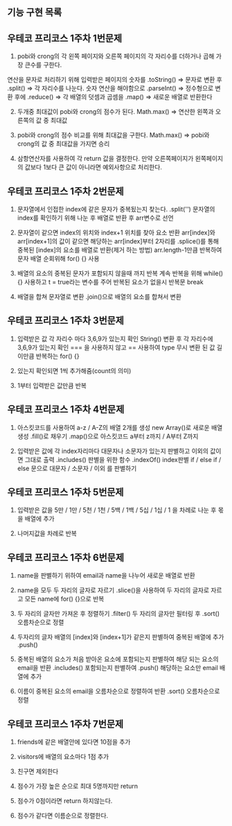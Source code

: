 ## 기능 구현 목록
## 우테코 프리코스 1주차 1번문제

1. pobi와 crong의 각 왼쪽 페이지와 오른쪽 페이지의
각 자리수를 더하거나 곱해 가장 큰수를 구한다.

연산을 문자로 처리하기 위해 입력받은 페이지의 숫자를
.toString() => 문자로 변환 후
.split() => 각 자리수를 나눈다.
숫자 연산을 해야함으로
.parseInt() => 정수형으로 변환 후에
.reduce() => 각 배열의 덧셈과 곱셈을
.map() => 새로운 배열로 반환한다

2. 두개중 최대값이 pobi와 crong의 점수가 된다.
Math.max() =>  연산한 왼쪽과 오른쪽의 값 중 최대값

3. pobi와 crong의 점수 비교를 위해 최대값을 구한다.
Math.max() => pobi와 crong의 값 중 최대값을 가지면 승리

4. 삼항연산자를 사용하여 각 return 값을 결정한다.
만약 오른쪽페이지가 왼쪽페이지의 값보다 1보다 큰 값이 아니라면 예외사항으로 처리한다.

## 우테코 프리코스 1주차 2번문제

1. 문자열에서 인접한 index에 같은 문자가 중복됬는지 찾는다.
.split('') 문자열의 index를 확인하기 위해 나눈 후 배열로 반환 후 arr변수로 선언

2. 문자열이 같으면 index의 위치와 index+1 위치를 찾아 요소 반환
arr[index]와 arr[index+1]의 값이 같으면 해당하는 arr[index]부터 2자리를
.splice()를 통해 중복된 [index]의 요소를 배열로 반환(제거 하는 방법)
arr.length-1만큼 반복하여 문자 배열 순회위해 for() {} 사용

3. 배열의 요소의 중복된 문자가 포함되지 않을때 까지 반복
계속 반복을 위해 while() {} 사용하고
t = true라는 변수를 주어 반복된 요소가 없을시 반복문 break

4. 배열을 합쳐 문자열로 변환
.join()으로 배열의 요소를 합쳐서 변환

## 우테코 프리코스 1주차 3번문제

1. 입력받은 값 각 자리수 마다 3,6,9가 있는지 확인
String() 변환 후 각 자리수에 3,6,9가 있는지 확인
=== 을 사용하지 않고 == 사용하여 type 무시
변환 된 값 길이만큼 반복하는 for() {}

2. 있는지 확인되면 1씩 추가해줌(count의 의미)

3. 1부터 입력받은 값만큼 반복

## 우테코 프리코스 1주차 4번문제

1. 아스킷코드를 사용하여 a-z / A-Z의 배열 2개를 생성
new Array()로 새로운 배열 생성
.fill()로 채우기
.map()으로 아스킷코드 a부터 z까지 / A부터 Z까지

2. 입력받은 값에 각 index자리마다 대문자나 소문자가 있는지 판별하고 이외의 값이면 그대로 출력 
.includes() 판별을 위한 함수
.indexOf() index판별
if / else if / else 문으로 대문자 / 소문자 / 이외 를 판별하기

## 우테코 프리코스 1주차 5번문제

1. 입력받은 값을 5만 / 1만 / 5천 / 1천 / 5백 / 1백 / 5십 / 1십 / 1 을 차례로 나눈 후 몫을 배열에 추가

2. 나머지값을 차례로 반복

## 우테코 프리코스 1주차 6번문제

1. name을 판별하기 위하여 email과 name을 나누어 새로운 배열로 반환

2. name을 모두 두 자리의 글자로 자르기
.slice()을 사용하여 두 자리의 글자로 자르고
모든 name에 for() {}으로 반복

3. 두 자리의 글자만 가져온 후 정렬하기
.filter() 두 자리의 글자만 필터링 후
.sort() 오름차순으로 정렬

4. 두자리의 글자 배열의 [index]와 [index+1]가 같은지 판별하여 중복된 배열에 추가
.push()

5. 중복된 배열의 요소가 처음 받아온 요소에 포함되는지 판별하여 해당 되는 요소의 email을 반환
.includes() 포함되는지 판별하여
.push() 해당하는 요소만 email 배열에 추가

6. 이름이 중복된 요소의 email을 오름차순으로 정렬하여 반환
.sort() 오름차순으로 정렬

## 우테코 프리코스 1주차 7번문제

1. friends에 같은 배열안에 있다면 10점을 추가

2. visitors에 배열의 요소마다 1점 추가

3. 친구면 제외한다

4. 점수가 가장 높은 순으로 최대 5명까지만 return

5. 점수가 0점이라면 return 하지않는다.

6. 점수가 같다면 이름순으로 정렬한다.


